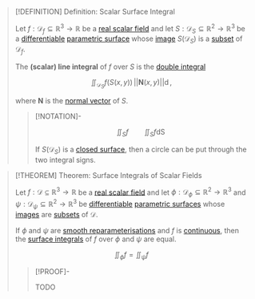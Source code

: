 >[!DEFINITION] Definition: Scalar Surface Integral
>
>Let $f: \mathcal{D}_f \subseteq \mathbb{R}^3 \to \mathbb{R}$ be a [real scalar field](../Real%20Scalar%20Field.md) and let $S: \mathcal{D}_S \subseteq \mathbb{R}^2 \to \mathbb{R}^3$ be a [differentiable](../../../Real%20Vector%20Functions/Differentiation/Differentiability%20of%20Real%20Vector%20Functions.md) [parametric surface](../../../Real%20Vector%20Functions/Parametric%20Surfaces/Parametric%20Surface.md) whose [image](../../../../Functions/index.md) $S(\mathcal{D}_S)$ is a [subset](../../../../../Set%20Theory/Sets.md) of $\mathcal{D}_f$.
>
>The **(scalar) line integral** of $f$ over $S$ is the [double integral](Double%20Integral%20of%20a%20Real%20Scalar%20Field.md)
>
>$$
>\iint_{\mathcal{D}_S} f(S(x,y)) \, ||\mathbf{N}(x,y)|| \mathop{\mathrm{d}\mathcal{D}_S},
>$$
>
>where $\mathbf{N}$ is the [normal vector](../../../Real%20Vector%20Functions/Parametric%20Surfaces/Surface%20Normal%20Vector.md) of $S$.
>
>>[!NOTATION]-
>>
>>$$
>>\iint_S f \qquad \iint_S f \mathop{\mathrm{d}S}
>>$$
>>
>>If $S(\mathcal{D}_S)$ is a [closed surface](../../../../../Geometry/Euclidean%20Geometry/Surfaces/Closed%20Surfaces.md), then a circle can be put through the two integral signs.
>>
>

>[!THEOREM] Theorem: Surface Integrals of Scalar Fields
>
>Let $f: \mathcal{D} \subseteq \mathbb{R}^3 \to \mathbb{R}$ be a [real scalar field](../Real%20Scalar%20Field.md) and let $\phi: \mathcal{D}_{\phi} \subseteq \mathbb{R}^2 \to \mathbb{R}^3$ and $\psi: \mathcal{D}_{\psi} \subseteq \mathbb{R}^2 \to \mathbb{R}^3$ be [differentiable](../../../Real%20Vector%20Functions/Differentiation/Differentiability%20of%20Real%20Vector%20Functions.md) [parametric surfaces](../../../Real%20Vector%20Functions/Parametric%20Surfaces/Parametric%20Surface.md) whose [images](../../../../Functions/index.md) are [subsets](../../../../../Set%20Theory/Sets.md) of $\mathcal{D}$.
>
>If $\phi$ and $\psi$ are [smooth reparameterisations](../../../Real%20Vector%20Functions/Parametric%20Surfaces/Equivalence%20of%20Parametric%20Surfaces.md) and $f$ is [continuous](../Continuity%20of%20Real%20Scalar%20Fields.md), then the [surface integrals](Scalar%20Surface%20Integral.md) of $f$ over $\phi$ and $\psi$ are equal.
>
>$$
>\iint_{\phi} f = \iint_{\psi} f
>$$
>
>>[!PROOF]-
>>
>>TODO
>>
>